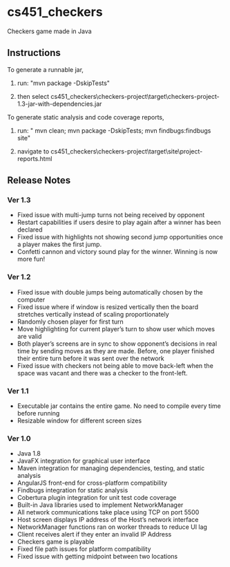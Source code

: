 # cs451_checkers
Checkers game made in Java
## Instructions
To generate a runnable jar, 

1. run: "mvn package -DskipTests" 

2. then select cs451_checkers\checkers-project\target\checkers-project-1.3-jar-with-dependencies.jar

To generate static analysis and code coverage reports,

1. run: " mvn clean; mvn package -DskipTests; mvn findbugs:findbugs site"

2. navigate to cs451_checkers\checkers-project\target\site\project-reports.html

## Release Notes

### Ver 1.3
  - Fixed issue with multi-jump turns not being received by opponent
  - Restart capabilities if users desire to play again after a winner has been declared
  - Fixed issue with highlights not showing second jump opportunities once a player makes the first jump.
  - Confetti cannon and victory sound play for the winner.  Winning is now more fun!
  
### Ver 1.2
  - Fixed issue with double jumps being automatically chosen by the computer
  - Fixed issue where if window is resized vertically then the board stretches vertically instead of scaling proportionately
  - Randomly chosen player for first turn
  - Move highlighting for current player’s turn to show user which moves are valid 
  - Both player’s screens are in sync to show opponent’s decisions in real time by sending moves as they are made.  Before, one player finished their entire turn before it was sent over the network
  - Fixed issue with checkers not being able to move back-left when the space was vacant and there was a checker to the front-left.
  
### Ver 1.1
  - Executable jar contains the entire game.  No need to compile every time before running
  - Resizable window for different screen sizes
  
### Ver 1.0
  - Java 1.8
  - JavaFX integration for graphical user interface
  - Maven integration for managing dependencies, testing, and static analysis
  - AngularJS front-end for cross-platform compatibility
  - Findbugs integration for static analysis
  - Cobertura plugin integration for unit test code coverage
  - Built-in Java libraries used to implement NetworkManager
  - All network communications take place using TCP on port 5500
  - Host screen displays IP address of the Host’s network interface
  - NetworkManager functions ran on worker threads to reduce UI lag
  - Client receives alert if they enter an invalid IP Address
  - Checkers game is playable
  - Fixed file path issues for platform compatibility
  - Fixed issue with getting midpoint between two locations